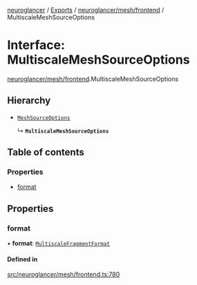 [neuroglancer](../README.md) / [Exports](../modules.md) / [neuroglancer/mesh/frontend](../modules/neuroglancer_mesh_frontend.md) / MultiscaleMeshSourceOptions

# Interface: MultiscaleMeshSourceOptions

[neuroglancer/mesh/frontend](../modules/neuroglancer_mesh_frontend.md).MultiscaleMeshSourceOptions

## Hierarchy

- [`MeshSourceOptions`](neuroglancer_mesh_frontend.MeshSourceOptions.md)

  ↳ **`MultiscaleMeshSourceOptions`**

## Table of contents

### Properties

- [format](neuroglancer_mesh_frontend.MultiscaleMeshSourceOptions.md#format)

## Properties

### format

• **format**: [`MultiscaleFragmentFormat`](neuroglancer_mesh_base.MultiscaleFragmentFormat.md)

#### Defined in

[src/neuroglancer/mesh/frontend.ts:780](https://github.com/ActiveBrainAtlas2/neuroglancer/blob/91617476/src/neuroglancer/mesh/frontend.ts#L780)
